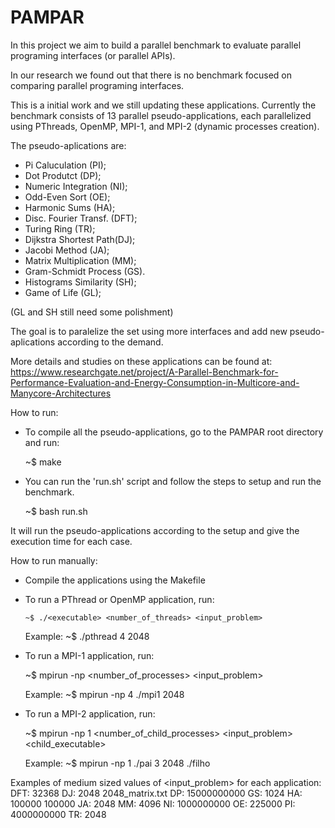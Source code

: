 # PAMPAR
In this project we aim to build a parallel benchmark to evaluate parallel programing interfaces (or parallel APIs).

In our research we found out that there is no benchmark focused on comparing parallel programing interfaces.

This is a initial work and we still updating these applications. Currently the benchmark consists of 13 parallel pseudo-applications, each parallelized using PThreads, OpenMP, MPI-1, and MPI-2 (dynamic processes creation).

The pseudo-aplications are:
  - Pi Caluculation       (PI);
  - Dot Produtct          (DP);
  - Numeric Integration   (NI);
  - Odd-Even Sort         (OE);
  - Harmonic Sums         (HA);
  - Disc. Fourier Transf. (DFT);
  - Turing Ring           (TR);
  - Dijkstra Shortest Path(DJ);
  - Jacobi Method         (JA);
  - Matrix Multiplication (MM);
  - Gram-Schmidt Process  (GS).
  - Histograms Similarity (SH);
  - Game of Life          (GL);
  
  (GL and SH still need some polishment)

The goal is to paralelize the set using more interfaces and add new pseudo-aplications according to the demand.

More details and studies on these applications can be found at: https://www.researchgate.net/project/A-Parallel-Benchmark-for-Performance-Evaluation-and-Energy-Consumption-in-Multicore-and-Manycore-Architectures

How to run:
  
  - To compile all the pseudo-applications, go to the PAMPAR root directory and run:
  
	~$ make
    
  - You can run the 'run.sh' script and follow the steps to setup and run the benchmark.
  
  	~$ bash run.sh
    
  It will run the pseudo-applications according to the setup and give the execution time for each case.
  
How to run manually:

  - Compile the applications using the Makefile
  
  - To run a PThread or OpenMP application, run:
    
    	~$ ./<executable> <number_of_threads> <input_problem>
    
    Example: 
    	~$ ./pthread 4 2048
   
    
  - To run a MPI-1 application, run:
  
  	~$ mpirun -np <number_of_processes> <executable> <input_problem>
    
    Example: 
    	~$ mpirun -np 4 ./mpi1 2048
    
    
  - To run a MPI-2 application, run:
 
 	~$ mpirun -np 1 <executable> <number_of_child_processes> <input_problem> <child_executable>
    
    Example: 
    	~$ mpirun -np 1 ./pai 3 2048 ./filho
    
  Examples of medium sized values of <input_problem> for each application:
  	DFT: 32368
	 DJ: 2048 2048_matrix.txt
	 DP: 15000000000
	 GS: 1024
	 HA: 100000 100000
	 JA: 2048
	 MM: 4096
	 NI: 1000000000
	 OE: 225000
	 PI: 4000000000
	 TR: 2048

